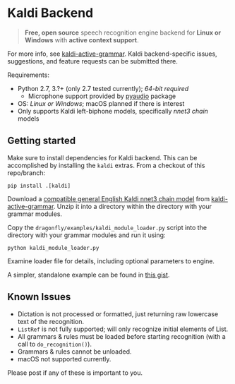 # Kaldi Backend

> **Free, open source** speech recognition engine backend for **Linux or Windows** with **active context support**.

For more info, see [kaldi-active-grammar](https://github.com/daanzu/kaldi-active-grammar). Kaldi backend-specific issues, suggestions, and feature requests can be submitted there.

Requirements:
* Python 2.7, 3.?+ (only 2.7 tested currently); *64-bit required*
    * Microphone support provided by [pyaudio](https://pypi.org/project/PyAudio/) package
* OS: *Linux or Windows*; macOS planned if there is interest
* Only supports Kaldi left-biphone models, specifically *nnet3 chain* models

## Getting started

Make sure to install dependencies for Kaldi backend. This can be accomplished by installing the `kaldi` extras. From a checkout of this repo/branch:

```
pip install .[kaldi]
```

Download a [compatible general English Kaldi nnet3 chain model](https://github.com/daanzu/kaldi-active-grammar/releases/tag/v0.2.2) from [kaldi-active-grammar](https://github.com/daanzu/kaldi-active-grammar). Unzip it into a directory within the directory with your grammar modules.

Copy the `dragonfly/examples/kaldi_module_loader.py` script into the directory with your grammar modules and run it using:

```
python kaldi_module_loader.py
```

Examine loader file for details, including optional parameters to engine.

A simpler, standalone example can be found in [this gist](https://gist.github.com/daanzu/8bf5f14ed03552f8ab93c853e85de277).

## Known Issues

* Dictation is not processed or formatted, just returning raw lowercase text of the recognition.
* `ListRef` is not fully supported; will only recognize initial elements of List.
* All grammars & rules must be loaded before starting recognition (with a call to `do_recognition()`).
* Grammars & rules cannot be unloaded.
* macOS not supported currently.

Please post if any of these is important to you.
